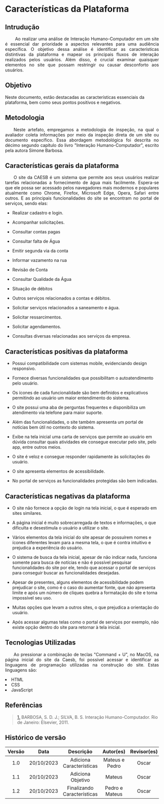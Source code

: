
# Características da Plataforma

## Intrudução     

<p align="justify">&emsp;&emsp; Ao realizar uma análise de Interação Humano-Computador em um site é essencial dar prioridade a aspectos relevantes para uma audiência específica. O objetivo dessa análise é identificar as características distintivas da plataforma e mapear os principais fluxos de interação realizados pelos usuários. Além disso, é crucial examinar quaisquer elementos no site que possam restringir ou causar desconforto aos usuários.
</p>

## Objetivo

Neste documento, estão destacadas as características essenciais da plataforma, bem como seus pontos positivos e negativos.


## Metodologia

<p align="justify">&emsp;&emsp;Neste artefato, empregamos a metodologia de inspeção, na qual o avaliador coleta informações por meio da inspeção direta de um site ou documento específico. Essa abordagem metodológica foi descrita no décimo segundo capítulo do livro "Interação Humano-Computador", escrito pela autora Simone Barbosa. </p>

## Características gerais da plataforma
<p align="justify">&emsp;&emsp;O site da CAESB é um sistema que permite aos seus usuários realizar tarefas relacionadas a fornecimento de água mais facilmente. Espera-se que ele possa ser acessado pelos navegadores mais modernos  e populares atualmente como Chrome, Firefox, Microsoft Edge, Opera, Safari entre outros. E as principais funcionalidades do site se encontram no portal de serviços, sendo elas: </p>

- Realizar cadastro e login.


- Acompanhar solicitações.


- Consultar contas pagas


- Consultar falta de Água


- Emitir segunda via da conta


- Informar vazamento na rua


- Revisão de Conta


- Consultar Qualidade da Água


- Situação de débitos


- Outros serviços relacionados a contas e débitos.


- Solicitar serviços relacionados a saneamento e água.


- Solicitar ressarcimentos.


- Solicitar agendamentos.


- Consultas diversas relacionadas aos serviços da empresa.

## Características positivas da plataforma
- Possui compatibilidade com sistemas mobile, evidenciando design responsivo.


- Fornece diversas funcionalidades que possibilitam o autoatendimento pelo usuário. 


- Os ícones de cada funcionalidade são bem definidos e explicativos permitindo ao usuário um maior entendimento do sistema.


- O site possui uma aba de perguntas frequentes e disponibiliza um atendimento via telefone para maior suporte. 


- Além das funcionalidades, o site também apresenta um portal de notícias bem útil no contexto do sistema.


- Exibe na tela inicial uma carta de serviços que permite ao usuário em dúvida consultar quais atividades ele consegue executar pelo site, pelo app, entre outros meios.


- O site é veloz e consegue responder rapidamente às solicitações do usuário.


- O site apresenta elementos de acessibilidade.


- No portal de serviços as funcionalidades protegidas são bem indicadas.

## Características negativas da plataforma

- O site não fornece a opção de login na tela inicial, o que é esperado em sites similares.


- A página inicial é muito sobrecarregada de textos e informações, o que dificulta e desestimula o usuário a utilizar o site.


- Vários elementos da tela inicial do site apesar de possuírem nomes e ícones diferentes levam para a mesma tela, o que é contra intuitivo e prejudica a experiência do usuário.


- O sistema de busca da tela inicial, apesar de não indicar nada, funciona somente para busca de notícias e não é possível pesquisar funcionalidades do site por ele, tendo que acessar o portal de serviços para conseguir buscar as funcionalidades desejadas.


- Apesar de presentes, alguns elementos de acessibilidade podem prejudicar o site, como é o caso do aumentar fonte, que não apresenta limite e após um número de cliques quebra a formatação do site e torna impossível seu uso. 


- Muitas opções que levam a outros sites, o que prejudica a orientação do usuário.


- Após acessar algumas telas como o portal de serviços por exemplo, não existe opção dentro do site para retornar à tela inicial.



## Tecnologias Utilizadas
<div>
<p align="justify">&emsp;&emsp;Ao pressionar a combinação de teclas "Command + U", no MacOS, na página inicial do site da Caesb, foi possível acessar e identificar as linguagens de programação utilizadas na construção do site. Estas linguagens são:
</p>
<li> HTML
<li>CSS
<li> JavaScript
</div>







## Referências


> <a id="1" href="#anchor_3">1.</a> BARBOSA, S. D. J.; SILVA, B. S. Interação Humano-Computador. Rio de Janeiro: Elsevier, 2011.


## Histórico de versão
<center>

| Versão |    Data    |      Descrição       |  Autor(es) | Revisor(es) |
| :----: | :--------: | :------------------: | :-----: | :-----: |
|  1.0   | 20/10/2023 | Adiciona Características | Mateus e Pedro | Oscar |
|  1.1   | 20/10/2023 | Adiciona Objetivo | Mateus | Oscar |
| 1.2 | 20/10/2023 | Finalizando Características  | Pedro e Mateus | Oscar | 


</center>
